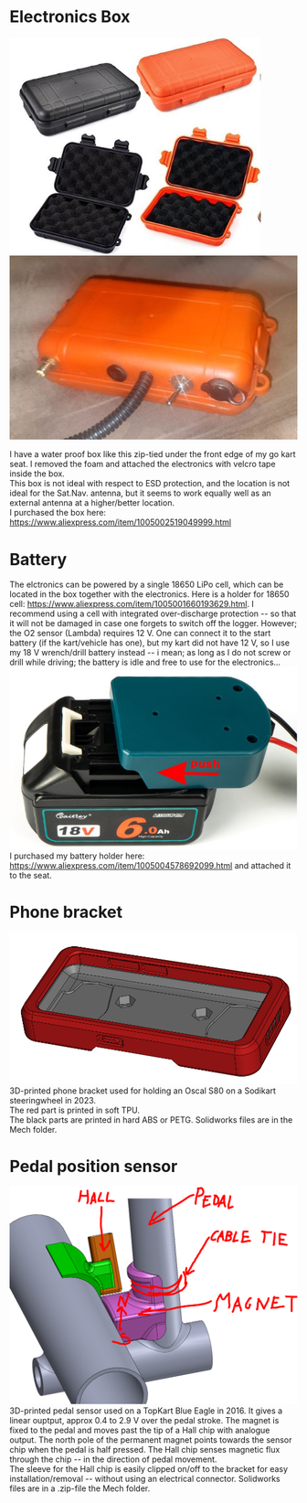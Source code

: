  
# Electronics Box  
![Electronics Box picture](electronics_box.jpg)  ![Electronics Box picture](electronics_box_with_wires.jpg)  

I have a water proof box like this zip-tied under the front edge of my go kart seat.  I removed the foam and attached the electronics with velcro tape inside the box.  
This box is not ideal with respect to ESD protection, and the location is not ideal for the Sat.Nav. antenna, but it seems to work equally well as an external antenna at a higher/better location.  
I purchased the box here: https://www.aliexpress.com/item/1005002519049999.html 

# Battery  
The elctronics can be powered by a single 18650 LiPo cell, which can be located in the box together with the electronics. 
Here is a holder for 18650 cell: https://www.aliexpress.com/item/1005001660193629.html. 
I recommend using a cell with integrated over-discharge protection -- so that it will not be damaged in case one forgets to switch off the logger. 
However; the O2 sensor (Lambda) requires 12 V.  One can connect it to the start battery (if the kart/vehicle has one), but my kart did not have 12 V, 
so I use my 18 V wrench/drill battery instead -- i mean; as long as I do not screw or drill while driving; the battery is idle and free to use for the electronics...     
![Cordless drill battery holder, picture](battery_holder.jpg)  
I purchased my battery holder here:  https://www.aliexpress.com/item/1005004578692099.html and attached it to the seat.  

# Phone bracket
![Oscal S80 bracket (screenshot from Solidworks)](oscal_bezel.png)  
3D-printed phone bracket used for holding an Oscal S80 on a Sodikart steeringwheel in 2023.  
The red part is printed in soft TPU.  
The black parts are printed in hard ABS or PETG. 
Solidworks files are in the Mech folder.

# Pedal position sensor
![A simple pedal position sensor, picture](pedal_sensor.png)  
3D-printed pedal sensor used on a TopKart Blue Eagle in 2016.  It gives a linear ouptput, approx 0.4 to 2.9 V over the pedal stroke. 
The magnet is fixed to the pedal and moves past the tip of a Hall chip with analogue output. 
The north pole of the permanent magnet points towards the sensor chip when the pedal is half pressed. 
The Hall chip senses magnetic flux through the chip -- in the direction of pedal movement.  
The sleeve for the Hall chip is easily clipped on/off to the bracket for easy installation/removal -- without using an electrical connector. 
Solidworks files are in a .zip-file the Mech folder. 
